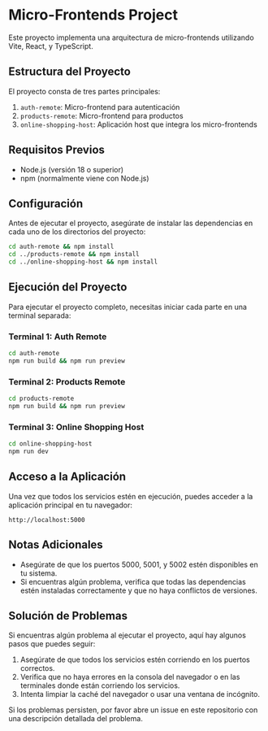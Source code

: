 # Micro-Frontends Project

Este proyecto implementa una arquitectura de micro-frontends utilizando Vite, React, y TypeScript.

## Estructura del Proyecto

El proyecto consta de tres partes principales:

1. `auth-remote`: Micro-frontend para autenticación
2. `products-remote`: Micro-frontend para productos
3. `online-shopping-host`: Aplicación host que integra los micro-frontends

## Requisitos Previos

- Node.js (versión 18 o superior)
- npm (normalmente viene con Node.js)

## Configuración

Antes de ejecutar el proyecto, asegúrate de instalar las dependencias en cada uno de los directorios del proyecto:

```bash
cd auth-remote && npm install
cd ../products-remote && npm install
cd ../online-shopping-host && npm install
```

## Ejecución del Proyecto

Para ejecutar el proyecto completo, necesitas iniciar cada parte en una terminal separada:

### Terminal 1: Auth Remote

```bash
cd auth-remote
npm run build && npm run preview
```

### Terminal 2: Products Remote

```bash
cd products-remote
npm run build && npm run preview
```

### Terminal 3: Online Shopping Host

```bash
cd online-shopping-host
npm run dev
```

## Acceso a la Aplicación

Una vez que todos los servicios estén en ejecución, puedes acceder a la aplicación principal en tu navegador:

```
http://localhost:5000
```

## Notas Adicionales

- Asegúrate de que los puertos 5000, 5001, y 5002 estén disponibles en tu sistema.
- Si encuentras algún problema, verifica que todas las dependencias estén instaladas correctamente y que no haya conflictos de versiones.

## Solución de Problemas

Si encuentras algún problema al ejecutar el proyecto, aquí hay algunos pasos que puedes seguir:

1. Asegúrate de que todos los servicios estén corriendo en los puertos correctos.
2. Verifica que no haya errores en la consola del navegador o en las terminales donde están corriendo los servicios.
3. Intenta limpiar la caché del navegador o usar una ventana de incógnito.

Si los problemas persisten, por favor abre un issue en este repositorio con una descripción detallada del problema.